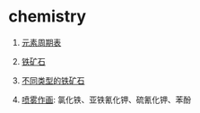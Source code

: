 # chemistry

1. [元素周期表](https://baike.baidu.com/item/元素周期表/282048)

2. [铁矿石](https://baike.baidu.com/item/铁矿石/3593655)

3. [不同类型的铁矿石](https://zhuanlan.zhihu.com/p/259708657)

4. [喷雾作画](https://www.bilibili.com/video/av882986524/?vd_source=f074e19ad99a5e0f151db9959463760c): 氯化铁、亚铁氰化钾、硫氰化钾、苯酚
